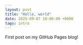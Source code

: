 ```yaml
---
layout: post
title: "Hello, world"
date: 2025-09-07 10:00:00 +0000
tags: intro
---
```


First post on my GitHub Pages blog!
